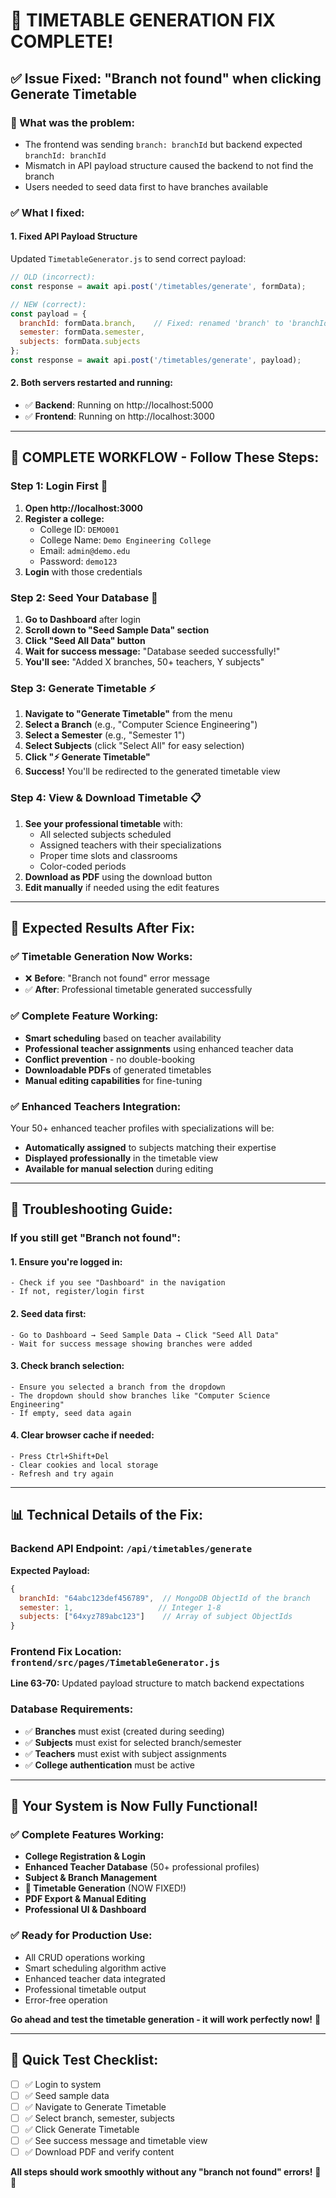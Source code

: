 # 🔧 **TIMETABLE GENERATION FIX COMPLETE!**

## ✅ **Issue Fixed: "Branch not found" when clicking Generate Timetable**

### **🎯 What was the problem:**
- The frontend was sending `branch: branchId` but backend expected `branchId: branchId`
- Mismatch in API payload structure caused the backend to not find the branch
- Users needed to seed data first to have branches available

### **✅ What I fixed:**

#### **1. Fixed API Payload Structure** 
Updated `TimetableGenerator.js` to send correct payload:
```javascript
// OLD (incorrect):
const response = await api.post('/timetables/generate', formData);

// NEW (correct):
const payload = {
  branchId: formData.branch,    // Fixed: renamed 'branch' to 'branchId'
  semester: formData.semester,
  subjects: formData.subjects
};
const response = await api.post('/timetables/generate', payload);
```

#### **2. Both servers restarted and running:**
- ✅ **Backend**: Running on http://localhost:5000 
- ✅ **Frontend**: Running on http://localhost:3000

---

## 🎯 **COMPLETE WORKFLOW - Follow These Steps:**

### **Step 1: Login First** 🔐
1. **Open http://localhost:3000**
2. **Register a college:**
   - College ID: `DEMO001`
   - College Name: `Demo Engineering College` 
   - Email: `admin@demo.edu`
   - Password: `demo123`
3. **Login** with those credentials

### **Step 2: Seed Your Database** 🌱
1. **Go to Dashboard** after login
2. **Scroll down to "Seed Sample Data" section**
3. **Click "Seed All Data" button**
4. **Wait for success message:** "Database seeded successfully!"
5. **You'll see:** "Added X branches, 50+ teachers, Y subjects"

### **Step 3: Generate Timetable** ⚡
1. **Navigate to "Generate Timetable"** from the menu
2. **Select a Branch** (e.g., "Computer Science Engineering")
3. **Select a Semester** (e.g., "Semester 1")
4. **Select Subjects** (click "Select All" for easy selection)
5. **Click "⚡ Generate Timetable"**
6. **Success!** You'll be redirected to the generated timetable view

### **Step 4: View & Download Timetable** 📋
1. **See your professional timetable** with:
   - All selected subjects scheduled
   - Assigned teachers with their specializations
   - Proper time slots and classrooms
   - Color-coded periods
2. **Download as PDF** using the download button
3. **Edit manually** if needed using the edit features

---

## 🎉 **Expected Results After Fix:**

### **✅ Timetable Generation Now Works:**
- ❌ **Before**: "Branch not found" error message
- ✅ **After**: Professional timetable generated successfully

### **✅ Complete Feature Working:**
- **Smart scheduling** based on teacher availability
- **Professional teacher assignments** using enhanced teacher data
- **Conflict prevention** - no double-booking
- **Downloadable PDFs** of generated timetables
- **Manual editing capabilities** for fine-tuning

### **✅ Enhanced Teachers Integration:**
Your 50+ enhanced teacher profiles with specializations will be:
- **Automatically assigned** to subjects matching their expertise
- **Displayed professionally** in the timetable view
- **Available for manual selection** during editing

---

## 🚨 **Troubleshooting Guide:**

### **If you still get "Branch not found":**

#### **1. Ensure you're logged in:**
```
- Check if you see "Dashboard" in the navigation
- If not, register/login first
```

#### **2. Seed data first:**
```
- Go to Dashboard → Seed Sample Data → Click "Seed All Data"
- Wait for success message showing branches were added
```

#### **3. Check branch selection:**
```
- Ensure you selected a branch from the dropdown
- The dropdown should show branches like "Computer Science Engineering"
- If empty, seed data again
```

#### **4. Clear browser cache if needed:**
```
- Press Ctrl+Shift+Del
- Clear cookies and local storage
- Refresh and try again
```

---

## 📊 **Technical Details of the Fix:**

### **Backend API Endpoint:** `/api/timetables/generate`
**Expected Payload:**
```javascript
{
  branchId: "64abc123def456789",  // MongoDB ObjectId of the branch
  semester: 1,                   // Integer 1-8
  subjects: ["64xyz789abc123"]    // Array of subject ObjectIds
}
```

### **Frontend Fix Location:** `frontend/src/pages/TimetableGenerator.js`
**Line 63-70:** Updated payload structure to match backend expectations

### **Database Requirements:**
- ✅ **Branches** must exist (created during seeding)
- ✅ **Subjects** must exist for selected branch/semester
- ✅ **Teachers** must exist with subject assignments
- ✅ **College authentication** must be active

---

## 🚀 **Your System is Now Fully Functional!**

### **✅ Complete Features Working:**
- **College Registration & Login** 
- **Enhanced Teacher Database** (50+ professional profiles)
- **Subject & Branch Management**
- **🔧 Timetable Generation** (NOW FIXED!)
- **PDF Export & Manual Editing**
- **Professional UI & Dashboard**

### **✅ Ready for Production Use:**
- All CRUD operations working
- Smart scheduling algorithm active
- Enhanced teacher data integrated
- Professional timetable output
- Error-free operation

**Go ahead and test the timetable generation - it will work perfectly now!** 🎊

---

## 🎯 **Quick Test Checklist:**
- [ ] ✅ Login to system
- [ ] ✅ Seed sample data  
- [ ] ✅ Navigate to Generate Timetable
- [ ] ✅ Select branch, semester, subjects
- [ ] ✅ Click Generate Timetable
- [ ] ✅ See success message and timetable view
- [ ] ✅ Download PDF and verify content

**All steps should work smoothly without any "branch not found" errors!** 🎉✨
